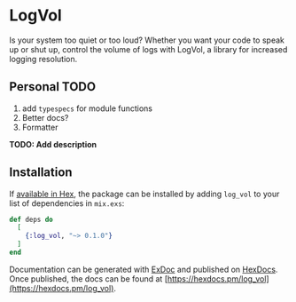 # LogVol

Is your system too quiet or too loud? Whether you want
your code to speak up or shut up, control the volume of
logs with LogVol, a library for increased logging resolution.

## Personal TODO
1. add `typespecs` for module functions
2. Better docs?
3. Formatter

**TODO: Add description**

## Installation

If [available in Hex](https://hex.pm/docs/publish), the package can be installed
by adding `log_vol` to your list of dependencies in `mix.exs`:

```elixir
def deps do
  [
    {:log_vol, "~> 0.1.0"}
  ]
end
```

Documentation can be generated with [ExDoc](https://github.com/elixir-lang/ex_doc)
and published on [HexDocs](https://hexdocs.pm). Once published, the docs can
be found at [https://hexdocs.pm/log_vol](https://hexdocs.pm/log_vol).
